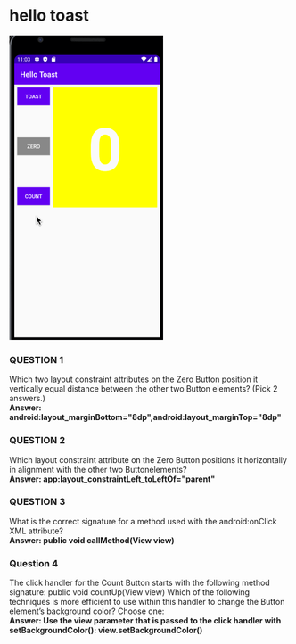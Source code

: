 # hello toast
![](app/src/main/res/drawable/challenge.gif)

### QUESTION 1
Which two layout constraint attributes on the Zero Button position it vertically equal distance between the other two Button elements? (Pick 2 answers.)  
<b>Answer: android:layout_marginBottom="8dp",android:layout_marginTop="8dp"</b>
### QUESTION 2
Which layout constraint attribute on the Zero Button positions it horizontally in alignment with the other two Buttonelements?  
<b>Answer: app:layout_constraintLeft_toLeftOf="parent"</b>
### QUESTION 3
What is the correct signature for a method used with the android:onClick XML attribute?  
<b>Answer: public void callMethod(View view)</b>
### Question 4
The click handler for the Count Button starts with the following method signature:
public void countUp(View view)
Which of the following techniques is more efficient to use within this handler to change the Button element’s background color? Choose one:  
<b>Answer: Use the view parameter that is passed to the click handler with setBackgroundColor(): view.setBackgroundColor()</b>
